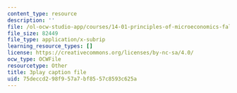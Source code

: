```yaml
---
content_type: resource
description: ''
file: /ol-ocw-studio-app/courses/14-01-principles-of-microeconomics-fall-2018/75deccd298f957a7bf8557c8593c625a_RnN2rgCrIzs.vtt
file_size: 82449
file_type: application/x-subrip
learning_resource_types: []
license: https://creativecommons.org/licenses/by-nc-sa/4.0/
ocw_type: OCWFile
resourcetype: Other
title: 3play caption file
uid: 75deccd2-98f9-57a7-bf85-57c8593c625a
---
```

